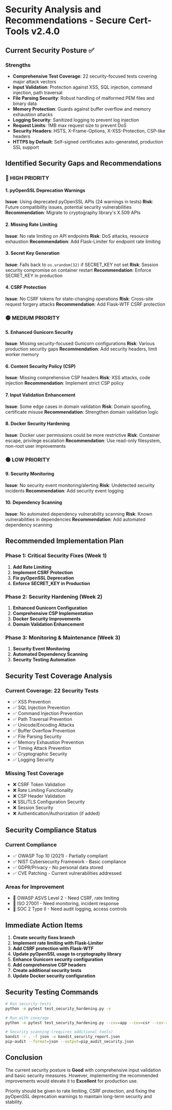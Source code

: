 # Security Analysis and Recommendations - Secure Cert-Tools v2.4.0

## Current Security Posture ✅

### Strengths
- **Comprehensive Test Coverage**: 22 security-focused tests covering major attack vectors
- **Input Validation**: Protection against XSS, SQL injection, command injection, path traversal
- **File Parsing Security**: Robust handling of malformed PEM files and binary data
- **Memory Protection**: Guards against buffer overflow and memory exhaustion attacks
- **Logging Security**: Sanitized logging to prevent log injection
- **Request Limits**: 1MB max request size to prevent DoS
- **Security Headers**: HSTS, X-Frame-Options, X-XSS-Protection, CSP-like headers
- **HTTPS by Default**: Self-signed certificates auto-generated, production SSL support

## Identified Security Gaps and Recommendations

### 🔴 HIGH PRIORITY

#### 1. **pyOpenSSL Deprecation Warnings**
**Issue**: Using deprecated pyOpenSSL APIs (24 warnings in tests)
**Risk**: Future compatibility issues, potential security vulnerabilities
**Recommendation**: Migrate to cryptography library's X.509 APIs

#### 2. **Missing Rate Limiting**
**Issue**: No rate limiting on API endpoints
**Risk**: DoS attacks, resource exhaustion
**Recommendation**: Add Flask-Limiter for endpoint rate limiting

#### 3. **Secret Key Generation**
**Issue**: Falls back to `os.urandom(32)` if SECRET_KEY not set
**Risk**: Session security compromise on container restart
**Recommendation**: Enforce SECRET_KEY in production

#### 4. **CSRF Protection**
**Issue**: No CSRF tokens for state-changing operations
**Risk**: Cross-site request forgery attacks
**Recommendation**: Add Flask-WTF CSRF protection

### 🟡 MEDIUM PRIORITY

#### 5. **Enhanced Gunicorn Security**
**Issue**: Missing security-focused Gunicorn configurations
**Risk**: Various production security gaps
**Recommendation**: Add security headers, limit worker memory

#### 6. **Content Security Policy (CSP)**
**Issue**: Missing comprehensive CSP headers
**Risk**: XSS attacks, code injection
**Recommendation**: Implement strict CSP policy

#### 7. **Input Validation Enhancement**
**Issue**: Some edge cases in domain validation
**Risk**: Domain spoofing, certificate misuse
**Recommendation**: Strengthen domain validation logic

#### 8. **Docker Security Hardening**
**Issue**: Docker user permissions could be more restrictive
**Risk**: Container escape, privilege escalation
**Recommendation**: Use read-only filesystem, non-root user improvements

### 🟢 LOW PRIORITY

#### 9. **Security Monitoring**
**Issue**: No security event monitoring/alerting
**Risk**: Undetected security incidents
**Recommendation**: Add security event logging

#### 10. **Dependency Scanning**
**Issue**: No automated dependency vulnerability scanning
**Risk**: Known vulnerabilities in dependencies
**Recommendation**: Add automated dependency scanning

## Recommended Implementation Plan

### Phase 1: Critical Security Fixes (Week 1)
1. **Add Rate Limiting**
2. **Implement CSRF Protection**
3. **Fix pyOpenSSL Deprecation**
4. **Enforce SECRET_KEY in Production**

### Phase 2: Security Hardening (Week 2)
1. **Enhanced Gunicorn Configuration**
2. **Comprehensive CSP Implementation**
3. **Docker Security Improvements**
4. **Domain Validation Enhancement**

### Phase 3: Monitoring & Maintenance (Week 3)
1. **Security Event Monitoring**
2. **Automated Dependency Scanning**
3. **Security Testing Automation**

## Security Test Coverage Analysis

### Current Coverage: 22 Security Tests
- ✅ XSS Prevention
- ✅ SQL Injection Prevention  
- ✅ Command Injection Prevention
- ✅ Path Traversal Prevention
- ✅ Unicode/Encoding Attacks
- ✅ Buffer Overflow Prevention
- ✅ File Parsing Security
- ✅ Memory Exhaustion Prevention
- ✅ Timing Attack Prevention
- ✅ Cryptographic Security
- ✅ Logging Security

### Missing Test Coverage
- ❌ CSRF Token Validation
- ❌ Rate Limiting Functionality
- ❌ CSP Header Validation
- ❌ SSL/TLS Configuration Security
- ❌ Session Security
- ❌ Authentication/Authorization (if added)

## Security Compliance Status

### Current Compliance
- ✅ OWASP Top 10 (2021) - Partially compliant
- ✅ NIST Cybersecurity Framework - Basic compliance
- ✅ GDPR/Privacy - No personal data stored
- ✅ CVE Patching - Current vulnerabilities addressed

### Areas for Improvement
- 🔄 OWASP ASVS Level 2 - Need CSRF, rate limiting
- 🔄 ISO 27001 - Need monitoring, incident response
- 🔄 SOC 2 Type II - Need audit logging, access controls

## Immediate Action Items

1. **Create security fixes branch**
2. **Implement rate limiting with Flask-Limiter**
3. **Add CSRF protection with Flask-WTF**
4. **Update pyOpenSSL usage to cryptography library**
5. **Enhance Gunicorn security configuration**
6. **Add comprehensive CSP headers**
7. **Create additional security tests**
8. **Update Docker security configuration**

## Security Testing Commands

```bash
# Run security tests
python -m pytest test_security_hardening.py -v

# Run with coverage
python -m pytest test_security_hardening.py --cov=app --cov=csr --cov-report=html

# Security scanning (requires additional tools)
bandit -r . -f json -o bandit_security_report.json
pip-audit --format=json --output=pip_audit_security.json
```

## Conclusion

The current security posture is **Good** with comprehensive input validation and basic security measures. However, implementing the recommended improvements would elevate it to **Excellent** for production use.

Priority should be given to rate limiting, CSRF protection, and fixing the pyOpenSSL deprecation warnings to maintain long-term security and stability.

